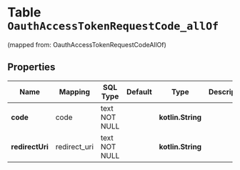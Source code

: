 
# Table `OauthAccessTokenRequestCode_allOf`
(mapped from: OauthAccessTokenRequestCodeAllOf)

## Properties
Name | Mapping | SQL Type | Default | Type | Description | Notes
---- | ------- | -------- | ------- | ---- | ----------- | -----
**code** | code | text NOT NULL |  | **kotlin.String** |  | 
**redirectUri** | redirect_uri | text NOT NULL |  | **kotlin.String** |  | 




